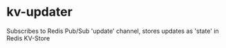 # kv-updater
Subscribes to Redis Pub/Sub 'update' channel, stores updates as 'state' in Redis KV-Store
